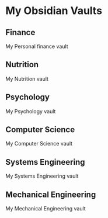 # My Obsidian Vaults
## Finance
My Personal finance vault

## Nutrition
My Nutrition vault

## Psychology
My Psychology vault

## Computer Science
My Computer Science vault

## Systems Engineering
My Systems Engineering vault

## Mechanical Engineering
My Mechanical Engineering vault
